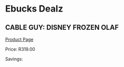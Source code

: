 
# Ebucks Dealz
## CABLE GUY: DISNEY FROZEN OLAF
[Product Page](https://www.ebucks.com/web/shop/productSelected.do?prodId=1049689839&catId=1233325618)

Price: R319.00

Savings: 


	